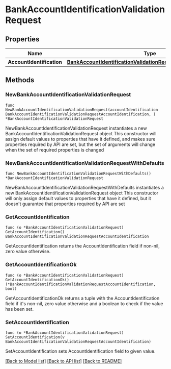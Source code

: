 # BankAccountIdentificationValidationRequest

## Properties

Name | Type | Description | Notes
------------ | ------------- | ------------- | -------------
**AccountIdentification** | [**BankAccountIdentificationValidationRequestAccountIdentification**](BankAccountIdentificationValidationRequestAccountIdentification.md) |  | 

## Methods

### NewBankAccountIdentificationValidationRequest

`func NewBankAccountIdentificationValidationRequest(accountIdentification BankAccountIdentificationValidationRequestAccountIdentification, ) *BankAccountIdentificationValidationRequest`

NewBankAccountIdentificationValidationRequest instantiates a new BankAccountIdentificationValidationRequest object
This constructor will assign default values to properties that have it defined,
and makes sure properties required by API are set, but the set of arguments
will change when the set of required properties is changed

### NewBankAccountIdentificationValidationRequestWithDefaults

`func NewBankAccountIdentificationValidationRequestWithDefaults() *BankAccountIdentificationValidationRequest`

NewBankAccountIdentificationValidationRequestWithDefaults instantiates a new BankAccountIdentificationValidationRequest object
This constructor will only assign default values to properties that have it defined,
but it doesn't guarantee that properties required by API are set

### GetAccountIdentification

`func (o *BankAccountIdentificationValidationRequest) GetAccountIdentification() BankAccountIdentificationValidationRequestAccountIdentification`

GetAccountIdentification returns the AccountIdentification field if non-nil, zero value otherwise.

### GetAccountIdentificationOk

`func (o *BankAccountIdentificationValidationRequest) GetAccountIdentificationOk() (*BankAccountIdentificationValidationRequestAccountIdentification, bool)`

GetAccountIdentificationOk returns a tuple with the AccountIdentification field if it's non-nil, zero value otherwise
and a boolean to check if the value has been set.

### SetAccountIdentification

`func (o *BankAccountIdentificationValidationRequest) SetAccountIdentification(v BankAccountIdentificationValidationRequestAccountIdentification)`

SetAccountIdentification sets AccountIdentification field to given value.



[[Back to Model list]](../README.md#documentation-for-models) [[Back to API list]](../README.md#documentation-for-api-endpoints) [[Back to README]](../README.md)


